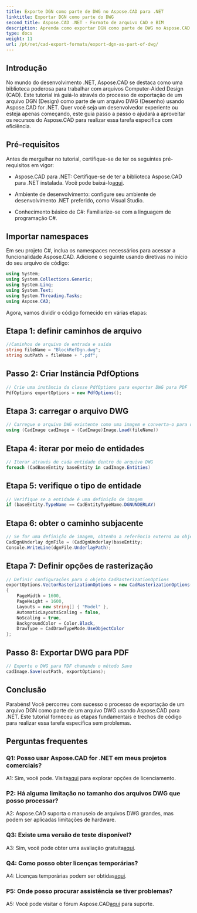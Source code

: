 ```yaml
---
title: Exporte DGN como parte de DWG no Aspose.CAD para .NET
linktitle: Exportar DGN como parte do DWG
second_title: Aspose.CAD .NET - Formato de arquivo CAD e BIM
description: Aprenda como exportar DGN como parte de DWG no Aspose.CAD for .NET. Siga nosso guia passo a passo para uma integração perfeita.
type: docs
weight: 11
url: /pt/net/cad-export-formats/export-dgn-as-part-of-dwg/
---
```

## Introdução

No mundo do desenvolvimento .NET, Aspose.CAD se destaca como uma biblioteca poderosa para trabalhar com arquivos Computer-Aided Design (CAD). Este tutorial irá guiá-lo através do processo de exportação de um arquivo DGN (Design) como parte de um arquivo DWG (Desenho) usando Aspose.CAD for .NET. Quer você seja um desenvolvedor experiente ou esteja apenas começando, este guia passo a passo o ajudará a aproveitar os recursos do Aspose.CAD para realizar essa tarefa específica com eficiência.

## Pré-requisitos

Antes de mergulhar no tutorial, certifique-se de ter os seguintes pré-requisitos em vigor:

-  Aspose.CAD para .NET: Certifique-se de ter a biblioteca Aspose.CAD para .NET instalada. Você pode baixá-lo[aqui](https://releases.aspose.com/cad/net/).

- Ambiente de desenvolvimento: configure seu ambiente de desenvolvimento .NET preferido, como Visual Studio.

- Conhecimento básico de C#: Familiarize-se com a linguagem de programação C#.

## Importar namespaces

Em seu projeto C#, inclua os namespaces necessários para acessar a funcionalidade Aspose.CAD. Adicione o seguinte usando diretivas no início do seu arquivo de código:

```csharp
using System;
using System.Collections.Generic;
using System.Linq;
using System.Text;
using System.Threading.Tasks;
using Aspose.CAD;
```

Agora, vamos dividir o código fornecido em várias etapas:

## Etapa 1: definir caminhos de arquivo

```csharp
//Caminhos de arquivo de entrada e saída
string fileName = "BlockRefDgn.dwg";
string outPath = fileName + ".pdf";
```

## Passo 2: Criar Instância PdfOptions

```csharp
// Crie uma instância da classe PdfOptions para exportar DWG para PDF
PdfOptions exportOptions = new PdfOptions();
```

## Etapa 3: carregar o arquivo DWG

```csharp
// Carregue o arquivo DWG existente como uma imagem e converta-o para o tipo CadImage
using (CadImage cadImage = (CadImage)Image.Load(fileName))
```

## Etapa 4: iterar por meio de entidades

```csharp
// Iterar através de cada entidade dentro do arquivo DWG
foreach (CadBaseEntity baseEntity in cadImage.Entities)
```

## Etapa 5: verifique o tipo de entidade

```csharp
// Verifique se a entidade é uma definição de imagem
if (baseEntity.TypeName == CadEntityTypeName.DGNUNDERLAY)
```

## Etapa 6: obter o caminho subjacente

```csharp
// Se for uma definição de imagem, obtenha a referência externa ao objeto
CadDgnUnderlay dgnFile = (CadDgnUnderlay)baseEntity;
Console.WriteLine(dgnFile.UnderlayPath);
```

## Etapa 7: Definir opções de rasterização

```csharp
// Definir configurações para o objeto CadRasterizationOptions
exportOptions.VectorRasterizationOptions = new CadRasterizationOptions()
{
    PageWidth = 1600,
    PageHeight = 1600,
    Layouts = new string[] { "Model" },
    AutomaticLayoutsScaling = false,
    NoScaling = true,
    BackgroundColor = Color.Black,
    DrawType = CadDrawTypeMode.UseObjectColor
};
```

## Passo 8: Exportar DWG para PDF

```csharp
// Exporte o DWG para PDF chamando o método Save
cadImage.Save(outPath, exportOptions);
```

## Conclusão

Parabéns! Você percorreu com sucesso o processo de exportação de um arquivo DGN como parte de um arquivo DWG usando Aspose.CAD para .NET. Este tutorial forneceu as etapas fundamentais e trechos de código para realizar essa tarefa específica sem problemas.

## Perguntas frequentes

### Q1: Posso usar Aspose.CAD for .NET em meus projetos comerciais?
 A1: Sim, você pode. Visita[aqui](https://purchase.aspose.com/buy) para explorar opções de licenciamento.

### P2: Há alguma limitação no tamanho dos arquivos DWG que posso processar?
A2: Aspose.CAD suporta o manuseio de arquivos DWG grandes, mas podem ser aplicadas limitações de hardware.

### Q3: Existe uma versão de teste disponível?
A3: Sim, você pode obter uma avaliação gratuita[aqui](https://releases.aspose.com/).

### Q4: Como posso obter licenças temporárias?
 A4: Licenças temporárias podem ser obtidas[aqui](https://purchase.aspose.com/temporary-license/).

### P5: Onde posso procurar assistência se tiver problemas?
 A5: Você pode visitar o fórum Aspose.CAD[aqui](https://forum.aspose.com/c/cad/19) para suporte.